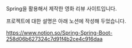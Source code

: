 Spring을 활용해서 제작한 영화 리뷰 사이트입니다.


프로젝트에 대한 설명은 아래 노션에 작성해 두었습니다.

https://www.notion.so/Spring-Spring-Boot-258d06b627324c7d91f4b2ce4c916daa
